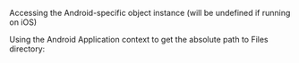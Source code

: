 Accessing the Android-specific object instance (will be undefined if running on iOS)

Using the Android Application context to get the absolute path to Files directory:
<snippet id='app-android-specifics-code'/>